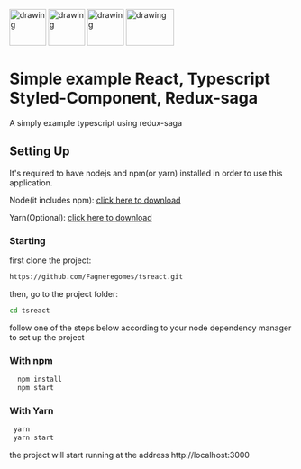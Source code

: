 <p align="left">
  <img src="https://cdn4.iconfinder.com/data/icons/logos-3/600/React.js_logo-512.png" alt="drawing" width="65"/>
  <img src="https://raw.githubusercontent.com/remojansen/logo.ts/master/ts.png" alt="drawing" width="65" height="65"/>
  <img src="https://www.styled-components.com/static/atom.png" alt="drawing" width="65" height="65"/>
  <img src="https://miro.medium.com/max/614/1*zcK3vvoVjsqkqB0oja8RWw.png" alt="drawing" width="85" height="65"/>
</p>

# Simple example React, Typescript Styled-Component, Redux-saga

A simply example typescript using redux-saga

## Setting Up

It's required to have nodejs and npm(or yarn) installed in order to use this application.

Node(it includes npm): [click here to download](https://nodejs.org/en/download/)

Yarn(Optional): [click here to download](https://yarnpkg.com/lang/en/docs/install/)

### Starting

first clone the project:

```bash
https://github.com/Fagneregomes/tsreact.git
```

then, go to the project folder:

```bash
cd tsreact
```

follow one of the steps below according to your node dependency manager to set up the project

### With npm

```bash
  npm install
  npm start
```

### With Yarn

```bash
 yarn
 yarn start
```

the project will start running at the address http://localhost:3000
